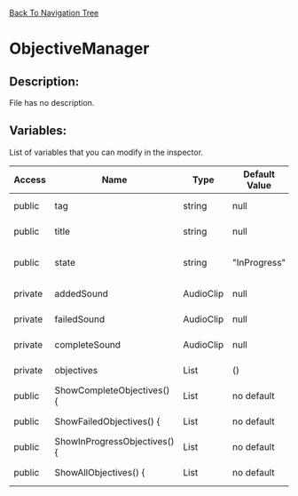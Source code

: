 [Back To Navigation Tree](https://wesleywh.github.io/GameDevRepo/docs/navigation.html)
# ObjectiveManager

## Description:
File has no description.

## Variables:
List of variables that you can modify in the inspector.

|Access|Name|Type|Default Value|Description|
|---|---|---|---|---|
|public|tag|string|null|No description.|
|public|title|string|null|No description.|
|public|state|string|"InProgress"|InProgress, Failed, Complete|
|private|addedSound|AudioClip|null|No description.|
|private|failedSound|AudioClip|null|No description.|
|private|completeSound|AudioClip|null|No description.|
|private|objectives|List<Objectives>|()|No description.|
|public|ShowCompleteObjectives() {|List<Objectives>|no default|No description.|
|public|ShowFailedObjectives() {|List<Objectives>|no default|No description.|
|public|ShowInProgressObjectives() {|List<Objectives>|no default|No description.|
|public|ShowAllObjectives() {|List<Objectives>|no default|No description.|
